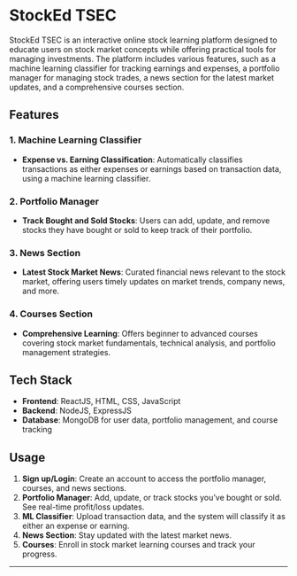 

# StockEd TSEC

StockEd TSEC is an interactive online stock learning platform designed to educate users on stock market concepts while offering practical tools for managing investments. The platform includes various features, such as a machine learning classifier for tracking earnings and expenses, a portfolio manager for managing stock trades, a news section for the latest market updates, and a comprehensive courses section.

## Features

### 1. Machine Learning Classifier
- **Expense vs. Earning Classification**: Automatically classifies transactions as either expenses or earnings based on transaction data, using a machine learning classifier.

### 2. Portfolio Manager
- **Track Bought and Sold Stocks**: Users can add, update, and remove stocks they have bought or sold to keep track of their portfolio.

### 3. News Section
- **Latest Stock Market News**: Curated financial news relevant to the stock market, offering users timely updates on market trends, company news, and more.

### 4. Courses Section
- **Comprehensive Learning**: Offers beginner to advanced courses covering stock market fundamentals, technical analysis, and portfolio management strategies.

## Tech Stack

- **Frontend**: ReactJS, HTML, CSS, JavaScript
- **Backend**: NodeJS, ExpressJS
- **Database**: MongoDB for user data, portfolio management, and course tracking


## Usage

1. **Sign up/Login**: Create an account to access the portfolio manager, courses, and news sections.
2. **Portfolio Manager**: Add, update, or track stocks you’ve bought or sold. See real-time profit/loss updates.
3. **ML Classifier**: Upload transaction data, and the system will classify it as either an expense or earning.
4. **News Section**: Stay updated with the latest market news.
5. **Courses**: Enroll in stock market learning courses and track your progress.

---

